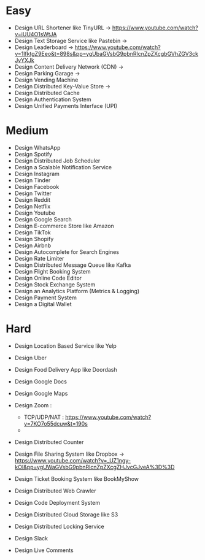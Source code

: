 



# Easy
* Design URL Shortener like TinyURL -> https://www.youtube.com/watch?v=iUU4O1sWtJA
* Design Text Storage Service like Pastebin  -> 
* Design Leaderboard -> https://www.youtube.com/watch?v=1lfktgZ9Eeo&t=898s&pp=ygUbaGVsbG9pbnRlcnZpZXcgbGVhZGV3ckJvYXJk
* Design Content Delivery Network (CDN) -> 
* Design Parking Garage ->
* Design Vending Machine
* Design Distributed Key-Value Store -> 
* Design Distributed Cache
* Design Authentication System
* Design Unified Payments Interface (UPI)

# Medium
* Design WhatsApp
* Design Spotify
* Design Distributed Job Scheduler
* Design a Scalable Notification Service
* Design Instagram
* Design Tinder
* Design Facebook
* Design Twitter
* Design Reddit
* Design Netflix
* Design Youtube
* Design Google Search
* Design E-commerce Store like Amazon
* Design TikTok
* Design Shopify
* Design Airbnb
* Design Autocomplete for Search Engines
* Design Rate Limiter
* Design Distributed Message Queue like Kafka
* Design Flight Booking System
* Design Online Code Editor
* Design Stock Exchange System
* Design an Analytics Platform (Metrics & Logging)
* Design Payment System
* Design a Digital Wallet

# Hard

* Design Location Based Service like Yelp
* Design Uber
* Design Food Delivery App like Doordash
* Design Google Docs
* Design Google Maps
* Design Zoom :  
  * TCP/UDP/NAT : https://www.youtube.com/watch?v=7KO7o55dcuw&t=190s
  * 


* Design Distributed Counter
* Design File Sharing System like Dropbox -> https://www.youtube.com/watch?v=_UZ1ngy-kOI&pp=ygUWaGVsbG9pbnRlcnZpZXcgZHJvcGJveA%3D%3D
* Design Ticket Booking System like BookMyShow
* Design Distributed Web Crawler
* Design Code Deployment System
* Design Distributed Cloud Storage like S3
* Design Distributed Locking Service
* Design Slack
* Design Live Comments